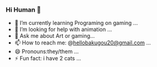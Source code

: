 ### Hi Human 👋

- 🌱 I’m currently learning Programing on gaming  ...
- 🤔 I’m looking for help with animation ...
- 💬 Ask me about Art or gaming...
- 📫 How to reach me: @hellobakugou20@gmail.com ...
- 😄 Pronouns:they/them ...
- ⚡ Fun fact: i have 2 cats  ...

